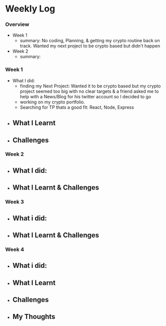 # Weekly Log

### Overview
- Week 1
  - summary: No coding, Planning, & getting my crypto routine back on track. Wanted my next project to be crypto based but didn't happen
- Week 2
  - summary:

### Week 1
- What I did:
  - finding my Next Project: Wanted it to be crypto based but my crypto project seemed too big with no clear targets & a friend asked me to help with a News/Blog for his twitter account so I decided to go  
  - working on my crypto portfolio.
  - Searching for TP thats a good fit: React, Node, Express
- What I Learnt
  - 
- Challenges
  - 

### Week 2
- What I did:
  - 
- What I Learnt & Challenges
  - 

### Week 3
- What i did:
  - 
- What I Learnt & Challenges
  - 

### Week 4
- What i did:
  - 
- What I Learnt
  - 
- Challenges
  - 
- My Thoughts
  - 
